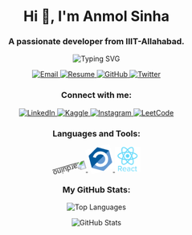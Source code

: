 <h1 align="center">Hi 👋, I'm Anmol Sinha</h1>
<h3 align="center">A passionate developer from IIIT-Allahabad.</h3>

<p align="center">
  <img src="https://readme-typing-svg.demolab.com/?lines=Currently+learning+MERN+stack;Ask+me+about+Reactjs%2C+JavaScript%2C+Classical+ML%2C+DSA;Fun+fact%3A+There’s+no+place+like+127.0.0.1" alt="Typing SVG" />
</p>

<p align="center">
  <a href="mailto:anmolsinhaamit@gmail.com">
    <img src="https://img.shields.io/badge/Email-anmolsinhaamit@gmail.com-blue?style=for-the-badge&logo=gmail" alt="Email"/>
  </a>
  <a href="https://drive.google.com/file/d/1iavl4b9dg0C5_cqeoQJ7RuPuYrweSv2B/view?usp=sharing" target="_blank">
    <img src="https://img.shields.io/badge/Resume-View%20Resume-red?style=for-the-badge&logo=google-drive" alt="Resume"/>
  </a>
  <a href="https://github.com/anmol9835255787">
    <img src="https://img.shields.io/badge/GitHub-Visit%20my%20GitHub-black?style=for-the-badge&logo=github" alt="GitHub"/>
  </a>
  <a href="https://twitter.com/your_twitter_handle">
    <img src="https://img.shields.io/badge/Twitter-Follow%20me%20on%20Twitter-blue?style=for-the-badge&logo=twitter" alt="Twitter"/>
  </a>
</p>

<h3 align="center">Connect with me:</h3>
<p align="center">
  <a href="https://linkedin.com/in/anmol-sinha" target="_blank">
    <img src="https://img.shields.io/badge/LinkedIn-Connect%20on%20LinkedIn-blue?style=for-the-badge&logo=linkedin" alt="LinkedIn"/>
  </a>
  <a href="https://kaggle.com/erwinschrondinger" target="_blank">
    <img src="https://img.shields.io/badge/Kaggle-Explore%20my%20Kaggle%20Profile-orange?style=for-the-badge&logo=kaggle" alt="Kaggle"/>
  </a>
  <a href="https://instagram.com/anmol__065" target="_blank">
    <img src="https://img.shields.io/badge/Instagram-Follow%20me%20on%20Instagram-pink?style=for-the-badge&logo=instagram" alt="Instagram"/>
  </a>
  <a href="https://www.leetcode.com/anmol_iiita" target="_blank">
    <img src="https://img.shields.io/badge/LeetCode-Solve%20problems%20on%20LeetCode-lightgrey?style=for-the-badge&logo=leetcode" alt="LeetCode"/>
  </a>
</p>

<h3 align="center">Languages and Tools:</h3>
<p align="center">
  <!-- Add animated SVGs -->
  <a href="https://www.arduino.cc/" target="_blank" rel="noreferrer">
    <img src="https://cdn.worldvectorlogo.com/logos/arduino-1.svg" alt="arduino" width="50" height="50" style="animation: spin 4s linear infinite;"/>
  </a>
  <a href="https://www.cprogramming.com/" target="_blank" rel="noreferrer">
    <img src="https://raw.githubusercontent.com/devicons/devicon/master/icons/c/c-original.svg" alt="c" width="50" height="50" style="animation: spin 4s linear infinite;"/>
  </a>
  <!-- Add more tools with animations -->
  <a href="https://www.reactjs.org/" target="_blank" rel="noreferrer">
    <img src="https://raw.githubusercontent.com/devicons/devicon/master/icons/react/react-original-wordmark.svg" alt="react" width="50" height="50" style="animation: bounce 2s infinite;"/>
  </a>
  <!-- Add more tools as needed -->
</p>

<h3 align="center">My GitHub Stats:</h3>
<p align="center">
  <img src="https://github-readme-stats.vercel.app/api/top-langs?username=anmol9835255787&show_icons=true&locale=en&layout=compact&bg_color=000000&title_color=fff&text_color=fff&icon_color=00bfff" alt="Top Languages"/>
</p>

<p align="center">
  <img src="https://github-readme-stats.vercel.app/api?username=anmol9835255787&show_icons=true&locale=en&bg_color=000000&title_color=fff&text_color=fff&icon_color=00bfff" alt="GitHub Stats"/>
</p>

<!-- SVG Animation CSS -->
<style>
  @keyframes spin {
    0% { transform: rotate(0deg); }
    100% { transform: rotate(360deg); }
  }

  @keyframes bounce {
    0%, 20%, 50%, 80%, 100% { transform: translateY(0); }
    40% { transform: translateY(-30px); }
    60% { transform: translateY(-15px); }
  }
</style>
